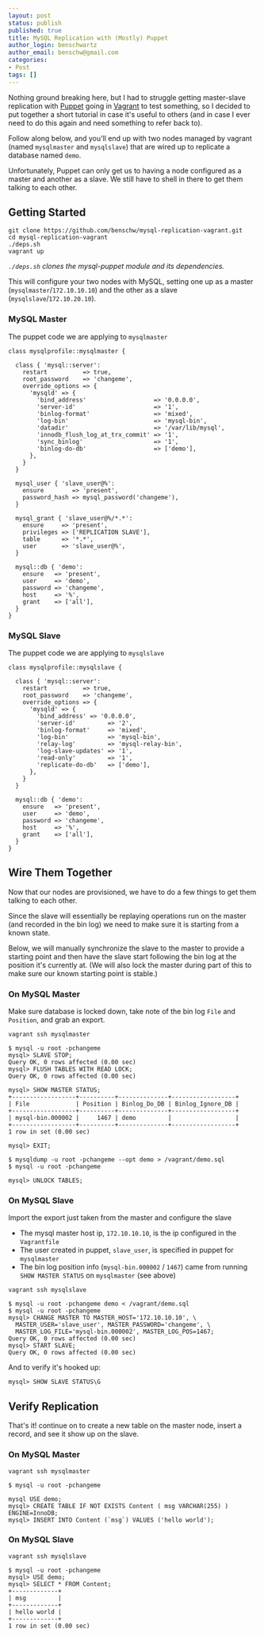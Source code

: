 ```yaml
---
layout: post
status: publish
published: true
title: MySQL Replication with (Mostly) Puppet
author_login: benschwartz
author_email: benschw@gmail.com
categories:
- Post
tags: []
---
```



Nothing ground breaking here, but I had to struggle getting master-slave replication with 
[Puppet](https://puppetlabs.com/) going in [Vagrant](https://www.vagrantup.com/) to test something, 
so I decided to put together a short tutorial in case it's useful to others (and in case
I ever need to do this again and need something to refer back to).

<!--more-->

Follow along below, and you'll end up with two nodes managed by vagrant (named `mysqlmaster` and `mysqlslave`) that
are wired up to replicate a database named `demo`. 

Unfortunately, Puppet can only get us to having a node configured as a master and another as a slave.
We still have to shell in there to get them talking to each other.

## Getting Started

	git clone https://github.com/benschw/mysql-replication-vagrant.git
	cd mysql-replication-vagrant
	./deps.sh   
	vagrant up  

_`./deps.sh` clones the mysql-puppet module and its dependencies._


This will configure your two nodes with MySQL, setting one up as a master (`mysqlmaster`/`172.10.10.10`)
and the other as a slave (`mysqlslave`/`172.10.20.10`).

### MySQL Master
The puppet code we are applying to `mysqlmaster`

	class mysqlprofile::mysqlmaster {

	  class { 'mysql::server':
		restart          => true,
		root_password    => 'changeme',
		override_options => {
		  'mysqld' => {
			'bind_address'                   => '0.0.0.0',
			'server-id'                      => '1',
			'binlog-format'                  => 'mixed',
			'log-bin'                        => 'mysql-bin',
			'datadir'                        => '/var/lib/mysql',
			'innodb_flush_log_at_trx_commit' => '1',
			'sync_binlog'                    => '1',
			'binlog-do-db'                   => ['demo'],
		  },
		}
	  }

	  mysql_user { 'slave_user@%':
		ensure        => 'present',
		password_hash => mysql_password('changeme'),
	  }

	  mysql_grant { 'slave_user@%/*.*':
		ensure     => 'present',
		privileges => ['REPLICATION SLAVE'],
		table      => '*.*',
		user       => 'slave_user@%',
	  }

	  mysql::db { 'demo':
		ensure   => 'present',
		user     => 'demo',
		password => 'changeme',
		host     => '%',
		grant    => ['all'],
	  }
	}


### MySQL Slave
The puppet code we are applying to `mysqlslave`

	class mysqlprofile::mysqlslave {

	  class { 'mysql::server':
		restart          => true,
		root_password    => 'changeme',
		override_options => {
		  'mysqld' => {
			'bind_address' => '0.0.0.0',
			'server-id'         => '2',
			'binlog-format'     => 'mixed',
			'log-bin'           => 'mysql-bin',
			'relay-log'         => 'mysql-relay-bin',
			'log-slave-updates' => '1',
			'read-only'         => '1',
			'replicate-do-db'   => ['demo'],
		  },
		}
	  }

	  mysql::db { 'demo':
		ensure   => 'present',
		user     => 'demo',
		password => 'changeme',
		host     => '%',
		grant    => ['all'],
	  }
	}


## Wire Them Together

Now that our nodes are provisioned, we have to do a few things to get them talking to each other.

Since the slave will essentially be replaying operations run on the master (and recorded in the bin log)
we need to make sure it is starting from a known state.

Below, we will manually synchronize the slave to the master to provide a starting point
and then have the slave start following the bin log at the position it's currently at. 
(We will also lock the master during part of this to make sure our known starting point is stable.)


### On MySQL Master
Make sure database is locked down, take note of the bin log `File` and `Position`, and grab an export.

	vagrant ssh mysqlmaster

	$ mysql -u root -pchangeme
	mysql> SLAVE STOP;
	Query OK, 0 rows affected (0.00 sec)
	mysql> FLUSH TABLES WITH READ LOCK;
	Query OK, 0 rows affected (0.00 sec)

	mysql> SHOW MASTER STATUS;
	+------------------+----------+--------------+------------------+
	| File             | Position | Binlog_Do_DB | Binlog_Ignore_DB |
	+------------------+----------+--------------+------------------+
	| mysql-bin.000002 |     1467 | demo         |                  |
	+------------------+----------+--------------+------------------+
	1 row in set (0.00 sec)

	mysql> EXIT;

	$ mysqldump -u root -pchangeme --opt demo > /vagrant/demo.sql
	$ mysql -u root -pchangeme
	
	mysql> UNLOCK TABLES;
	
### On MySQL Slave
Import the export just taken from the master and configure the slave

- The mysql master host ip, `172.10.10.10`, is the ip configured in the `Vagrantfile`
- The user created in puppet, `slave_user`, is specified in puppet for `mysqlmaster`
- The bin log position info (`mysql-bin.000002` / `1467`) came from running `SHOW MASTER STATUS` on `mysqlmaster` (see above)


<!-- clear -->


	vagrant ssh mysqlslave
	
	$ mysql -u root -pchangeme demo < /vagrant/demo.sql
	$ mysql -u root -pchangeme
	mysql> CHANGE MASTER TO MASTER_HOST='172.10.10.10', \
	  MASTER_USER='slave_user', MASTER_PASSWORD='changeme', \
	  MASTER_LOG_FILE='mysql-bin.000002', MASTER_LOG_POS=1467;
	Query OK, 0 rows affected (0.00 sec)
	mysql> START SLAVE;
	Query OK, 0 rows affected (0.00 sec)

And to verify it's hooked up:

	mysql> SHOW SLAVE STATUS\G


## Verify Replication

That's it! continue on to create a new table on the master node, insert a record, and see it show up on the slave.

### On MySQL Master
	
	vagrant ssh mysqlmaster
	
	$ mysql -u root -pchangeme
	
	mysql USE demo;
	mysql> CREATE TABLE IF NOT EXISTS Content ( msg VARCHAR(255) ) ENGINE=InnoDB;
	mysql> INSERT INTO Content (`msg`) VALUES ('hello world');
	
	
### On MySQL Slave

	vagrant ssh mysqlslave
	
	$ mysql -u root -pchangeme
	mysql> USE demo;
	mysql> SELECT * FROM Content;
	+-------------+
	| msg         |
	+-------------+
	| hello world |
	+-------------+
	1 row in set (0.00 sec)


